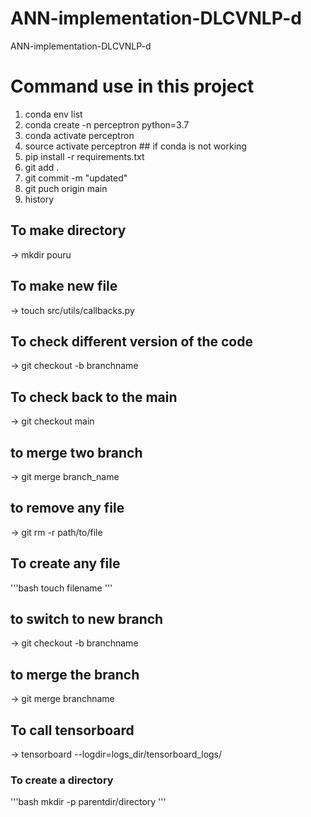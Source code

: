 # ANN-implementation-DLCVNLP-d
ANN-implementation-DLCVNLP-d


# Command use in this project 
1. conda env list 
2. conda create -n perceptron python=3.7 
3. conda activate perceptron 
4. source activate perceptron ## if conda is not working 
4. pip install -r requirements.txt 
5. git add . 
6. git commit -m "updated" 
7. git puch origin main 
8. history 

## To make directory 
-> mkdir pouru

## To make new file 
-> touch src/utils/callbacks.py

## To check different version of the code 
-> git checkout -b branchname 

## To check back to the main 
-> git checkout main 

## to merge two branch 
-> git merge branch_name 

## to remove any file 
-> git rm -r path/to/file
## To create any file 
'''bash
touch filename
'''

## to switch to new branch 
-> git checkout -b branchname 

## to merge the branch 
-> git merge branchname 

## To call tensorboard
-> tensorboard --logdir=logs_dir/tensorboard_logs/


### To create a directory
'''bash
mkdir -p parentdir/directory
'''



